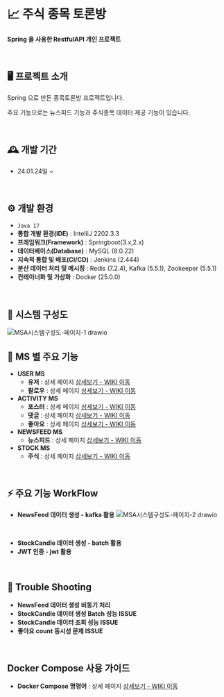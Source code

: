 # 📈 주식 종목 토론방 
**Spring 을 사용한 RestfulAPI 개인 프로젝트**

<br/>

## 🖥️ 프로젝트 소개
Spring 으로 만든 종목토론방 프로젝트입니다.

주요 기능으로는 뉴스피드 기능과 주식종목 데이터 제공 기능이 있습니다.

<br>


## 🕰️ 개발 기간
* 24.01.24일 ~
<br/>

## ⚙️ 개발 환경
- `Java 17`
- **통합 개발 환경(IDE)** : IntelliJ 2202.3.3
- **프레임워크(Framework)** : Springboot(3.x,2.x)
- **데이터베이스(Database)** : MySQL (8.0.22)
- **지속적 통합 및 배포(CI/CD)** : Jenkins (2.444)
- **분산 데이터 처리 및 메시징** : Redis (7.2.4), Kafka (5.5.1), Zookeeper (5.5.1)
- **컨테이너화 및 가상화** : Docker (25.0.0)
<br/>

## 📍 시스템 구성도
![MSA시스템구성도-페이지-1 drawio](https://github.com/KoKimSS/stockDiscussionMSA/assets/97881804/6485b467-1ff0-4f9f-b363-f6f83cfd552b)
<br/>

## 📍 MS 별 주요 기능
- **USER MS**
  - **유저** : 상세 페이지 <a href="https://github.com/KoKimSS/stockDiscussionMSA/wiki/User" >상세보기 - WIKI 이동</a>
  - **팔로우** : 상세 페이지 <a href="https://github.com/KoKimSS/stockDiscussionMSA/wiki/Follow" >상세보기 - WIKI 이동</a>
- **ACTIVITY MS**
  - **포스터** : 상세 페이지 <a href="https://github.com/KoKimSS/stockDiscussionMSA/wiki/POSTER" >상세보기 - WIKI 이동</a>
  - **댓글** : 상세 페이지 <a href="https://github.com/KoKimSS/stockDiscussionMSA/wiki/REPLY" >상세보기 - WIKI 이동</a>
  - **좋아요** : 상세 페이지 <a href="https://github.com/KoKimSS/stockDiscussionMSA/wiki/LIKE" >상세보기 - WIKI 이동</a>
- **NEWSFEED MS**
  - **뉴스피드** : 상세 페이지 <a href="https://github.com/KoKimSS/stockDiscussionMSA/wiki/NEWSFEED" >상세보기 - WIKI 이동</a>
- **STOCK MS**
  - **주식** : 상세 페이지 <a href="https://github.com/KoKimSS/stockDiscussionMSA/wiki/Stock" >상세보기 - WIKI 이동</a>
<br/>

## ⚡ 주요 기능 WorkFlow
- **NewsFeed 데이터 생성 - kafka 활용**
![MSA시스템구성도-페이지-2 drawio](https://github.com/KoKimSS/stockDiscussionMSA/assets/97881804/af55691f-8e54-4213-97a9-fe74945d16bb)

<br/>

- **StockCandle 데이터 생성 - batch 활용**
- **JWT 인증 - jwt 활용**
<br/>

## 💢 Trouble Shooting
- **NewsFeed 데이터 생성 비동기 처리**
- **StockCandle 데이터 생성 Batch 성능 ISSUE**
- **StockCandle 데이터 조회 성능 ISSUE**
- **좋아요 count 동시성 문제 ISSUE**
<br/>  
  
## **Docker Compose 사용 가이드**
- **Docker Compose 명령어** : 상세 페이지 <a href="https://github.com/KoKimSS/stockDiscussionMSA/wiki/DockerCompose%EB%AA%85%EB%A0%B9%EC%96%B4" >상세보기 - WIKI 이동</a>


